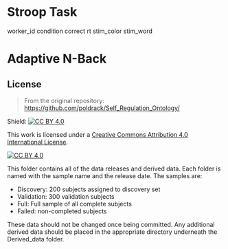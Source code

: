 
# Stroop Task

worker_id
condition
correct
rt
stim_color
stim_word

# Adaptive N-Back

## License

> From the original repository: https://github.com/poldrack/Self_Regulation_Ontology/

Shield: [![CC BY 4.0][cc-by-shield]][cc-by]

This work is licensed under a
[Creative Commons Attribution 4.0 International License][cc-by].

[![CC BY 4.0][cc-by-image]][cc-by]

[cc-by]: http://creativecommons.org/licenses/by/4.0/
[cc-by-image]: https://i.creativecommons.org/l/by/4.0/88x31.png
[cc-by-shield]: https://img.shields.io/badge/License-CC%20BY%204.0-lightgrey.svg


This folder contains all of the data releases and derived data. 
Each folder is named with the sample name and the release date. The samples are:
* Discovery: 200 subjects assigned to discovery set
* Validation: 300 validation subjects
* Full: Full sample of all complete subjects
* Failed: non-completed subjects

These data should not be changed once being committed.  Any additional derived data should be placed in the appropriate
directory underneath the Derived_data folder.